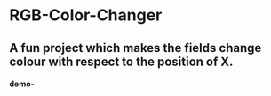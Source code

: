 # RGB-Color-Changer
 
## A fun project which makes the fields change colour with respect to the position of X. 
#### demo-

